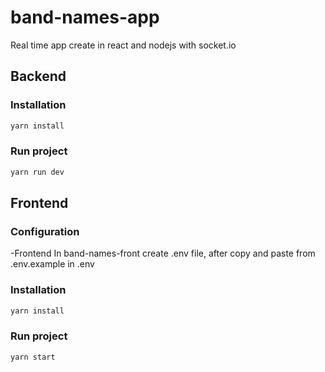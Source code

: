 # band-names-app
Real time app create in react and nodejs with socket.io

## Backend

### Installation
```bash
yarn install
```

### Run project
```bash
yarn run dev
```

## Frontend

### Configuration
-Frontend
In band-names-front create .env file, after copy and paste from .env.example in .env

### Installation
```bash
yarn install
```

### Run project
```bash
yarn start
```
